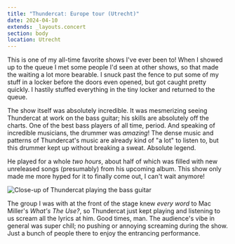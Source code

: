 ```yaml
---
title: "Thundercat: Europe tour (Utrecht)"
date: 2024-04-10
extends: _layouts.concert
section: body
location: Utrecht
---
```


This is one of my all-time favorite shows I've ever been to! When I showed up to the queue I met some people I'd seen at
other shows, so that made the waiting a lot more bearable. I snuck past the fence to put some of my stuff in a locker
before the doors even opened, but got caught pretty quickly. I hastily stuffed everything in the tiny locker and returned
to the queue.

The show itself was absolutely incredible. It was mesmerizing seeing Thundercat at work on the bass guitar; his skills
are absolutely off the charts. One of the best bass players of all time, period. And speaking of incredible musicians,
the drummer was _amazing_! The dense music and patterns of Thundercat's music are already kind of "a lot" to listen to,
but this drummer kept up without breaking a sweat. Absolute legend.

He played for a whole _two hours_, about half of which was filled with new unreleased songs (presumably) from his
upcoming album. This show only made me more hyped for it to finally come out, I can't wait anymore!

![Close-up of Thundercat playing the bass guitar](/assets/images/concerts/thundercat-utrecht.jpg)

The group I was with at the front of the stage knew _every word_ to Mac Miller's _What's The Use?_, so Thundercat just
kept playing and listening to us scream all the lyrics at him. Good times, man. The audience's vibe in general was super
chill; no pushing or annoying screaming during the show. Just a bunch of people there to enjoy the entrancing 
performance.

